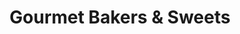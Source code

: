 ---
title: "Gourmet Bakers & Sweets"
url: /lahore/gourmet-bakers-und-sweets-circular-road/
shop: Bäckerei
---